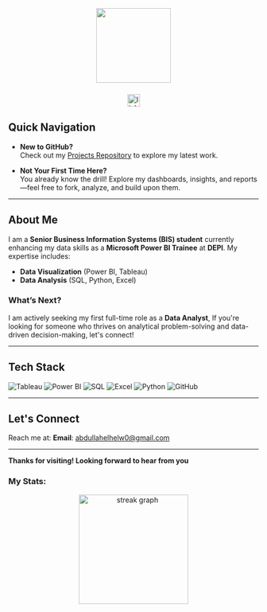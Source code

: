 <div align="center">
  <img height="150" src="https://media.giphy.com/media/v1.Y2lkPTc5MGI3NjExb3lnMDd1M3M1czh6ODM1YW54amhmMWI4ZGk4bzYwZ3YwcDdueHA3aSZlcD12MV9naWZzX3NlYXJjaCZjdD1n/xTiIzJSKB4l7xTouE8/giphy.gif" />
</div>

###

<div align="center">
  <a href="https://www.linkedin.com/in/abdullah-mohammed-b120001a0/" target="_blank">
    <img src="https://img.shields.io/static/v1?message=LinkedIn&logo=linkedin&label=&color=0077B5&logoColor=white&labelColor=&style=for-the-badge" height="25" alt="linkedin logo"  />
  </a>
</div>

###


## Quick Navigation

- **New to GitHub?**  
  Check out my [Projects Repository](https://github.com/abdullah-elhelw0?tab=repositories) to explore my latest work.

- **Not Your First Time Here?**  
  You already know the drill! Explore my dashboards, insights, and reports—feel free to fork, analyze, and build upon them.


---

## About Me

I am a **Senior Business Information Systems (BIS) student** currently enhancing my data skills as a **Microsoft Power BI Trainee** at **DEPI**. My expertise includes:

- **Data Visualization** (Power BI, Tableau)
- **Data Analysis** (SQL, Python, Excel)



### What’s Next?
I am actively seeking my first full-time role as a **Data Analyst**, If you're looking for someone who thrives on analytical problem-solving and data-driven decision-making, let's connect!

---

## Tech Stack  
![Tableau](https://img.shields.io/badge/Tableau-E97627?style=for-the-badge&logo=tableau&logoColor=white)
![Power BI](https://img.shields.io/badge/Power_BI-F2C811?style=for-the-badge&logo=powerbi&logoColor=black)
![SQL](https://img.shields.io/badge/SQL-4479A1?style=for-the-badge&logo=postgresql&logoColor=white)
![Excel](https://img.shields.io/badge/Excel-217346?style=for-the-badge&logo=microsoftexcel&logoColor=white)
![Python](https://img.shields.io/badge/Python-3776AB?style=for-the-badge&logo=python&logoColor=white)
![GitHub](https://img.shields.io/badge/GitHub-181717?style=for-the-badge&logo=github&logoColor=white)

---

## Let's Connect

Reach me at:
**Email**: abdullahelhelw0@gmail.com 

---

**Thanks for visiting! Looking forward to hear from you**

<h3 align="left"> My Stats:</h3>

<div align="center">
  <img src="https://streak-stats.demolab.com?user=abdullah-manga&locale=en&mode=daily&theme=dark&hide_border=false&border_radius=5&order=3" height="220" alt="streak graph"  />
</div>
